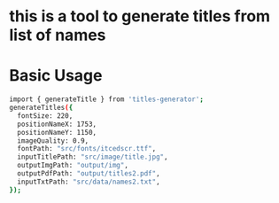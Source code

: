 # this is a tool to generate titles from list of names

# Basic Usage

```sh
import { generateTitle } from 'titles-generator';
generateTitles({
  fontSize: 220,
  positionNameX: 1753,
  positionNameY: 1150,
  imageQuality: 0.9,
  fontPath: "src/fonts/itcedscr.ttf",
  inputTitlePath: "src/image/title.jpg",
  outputImgPath: "output/img",
  outputPdfPath: "output/titles2.pdf",
  inputTxtPath: "src/data/names2.txt",
});
```
